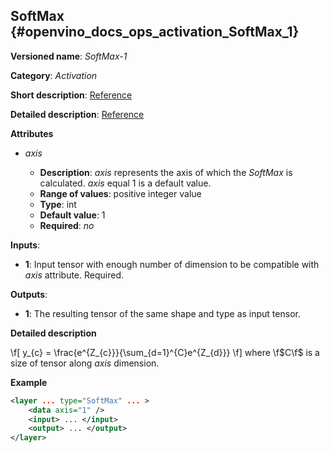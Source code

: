 ## SoftMax <a name="SoftMax"></a> {#openvino_docs_ops_activation_SoftMax_1}

**Versioned name**: *SoftMax-1*

**Category**: *Activation*

**Short description**: [Reference](https://github.com/Kulbear/deep-learning-nano-foundation/wiki/ReLU-and-Softmax-Activation-Functions#softmax)

**Detailed description**: [Reference](http://cs231n.github.io/linear-classify/#softmax)

**Attributes**

* *axis*

  * **Description**: *axis* represents the axis of which the *SoftMax* is calculated. *axis* equal 1 is a default value.
  * **Range of values**: positive integer value
  * **Type**: int
  * **Default value**: 1
  * **Required**: *no*


**Inputs**:

*   **1**: Input tensor with enough number of dimension to be compatible with *axis* attribute. Required.

**Outputs**:

*   **1**: The resulting tensor of the same shape and type as input tensor.

**Detailed description**

\f[
y_{c} = \frac{e^{Z_{c}}}{\sum_{d=1}^{C}e^{Z_{d}}}
\f]
where \f$C\f$ is a size of tensor along *axis* dimension.

**Example**

```xml
<layer ... type="SoftMax" ... >
    <data axis="1" />
    <input> ... </input>
    <output> ... </output>
</layer>
```